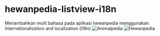 # hewanpedia-listview-i18n
Menambahkan mulit bahasa pada aplikasi hewanpedia menggunakan Internationalization and localization (i18n)
![Animalpedia](https://user-images.githubusercontent.com/65529310/149680586-60e659d5-7f8c-45dd-8ce0-095fb57e3d3e.gif)
![Hewanpedia](https://user-images.githubusercontent.com/65529310/149680593-dbaa3018-9723-4b22-9aed-c4c087e5dbf6.gif)
